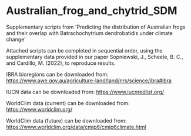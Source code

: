 # Australian_frog_and_chytrid_SDM
 Supplementary scripts from 'Predicting the distribution of Australian frogs and their overlap with Batrachochytrium dendrobatidis under climate change'

Attached scripts can be completed in sequential order, using the supplementary data provided in our paper Sopniewski, J., Scheele, B. C., and Cardillo, M. (2022), to reproduce results. 

IBRA bioregions can be downloaded from: https://www.awe.gov.au/agriculture-land/land/nrs/science/ibra#ibra

IUCN data can be downloaded from: https://www.iucnredlist.org/

WorldClim data (current) can be downloaded from: https://www.worldclim.org/

WorldClim data (future) can be downloaded from: https://www.worldclim.org/data/cmip6/cmip6climate.html
